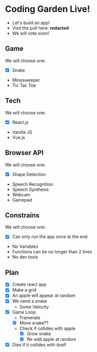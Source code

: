 # Coding Garden Live!

* Let's build an app!
* Visit the poll here: **redacted**
* We will vote soon!

## Game

We will choose one:

* [x] Snake
* Minesweeper
* Tic Tac Toe

## Tech

We will choose one:

* [x] React.js
* Vanilla JS
* Vue.js

## Browser API

We will choose one:

* [x] Shape Detection
* Speech Recognition
* Speech Synthesis
* Webcam
* Gamepad

## Constrains

We will choose one:

* [x] Can only run the app once at the end
* No Variables
* Functions can be no longer than 2 lines
* No dev tools

## Plan

* [x] Create react app
* [x] Make a grid
* [x] An apple will appear at random
* [x] We need a snake
  * Some Velocity
* [x] Game Loop
  * Framerate
  * [x] Move snake??
  * Check if collides with apple
    * [x] Grow snake
    * [x] Re-add apple at random
* [x] Dies if it collides with itself

